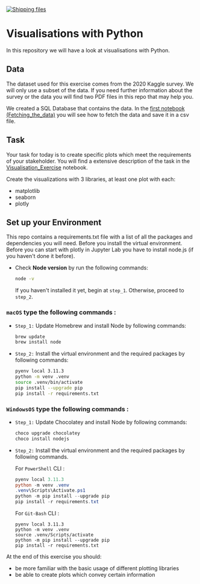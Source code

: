[![Shipping files](https://github.com/neuefische/ds-visualisation/actions/workflows/workflow-03.yml/badge.svg?branch=main&event=workflow_dispatch)](https://github.com/neuefische/ds-visualisation/actions/workflows/workflow-03.yml)
# Visualisations with Python

In this repository we will have a look at visualisations with Python.

## Data

The dataset used for this exercise comes from the 2020 Kaggle survey. We will only use a subset of the data. If you need further information about the survey or the data you will find two PDF files in this repo that may help you.

We created a SQL Database that contains the data. In the [first notebook (Fetching_the_data)](1_Fetching_the_data.ipynb) you will see how to fetch the data and save it in a csv file.

## Task

Your task for today is to create specific plots which meet the requirements of your stakeholder. You will find a extensive description of the task in the [Visualisation_Exercise](2_Visualisation_Exercise.ipynb) notebook.

Create the visualizations with 3 libraries, at least one plot with each:

- matplotlib
- seaborn
- plotly

## Set up your Environment
This repo contains a requirements.txt file with a list of all the packages and dependencies you will need. Before you install the virtual environment. Before you can start with plotly in Jupyter Lab you have to install node.js (if you haven't done it before).
- Check **Node version**  by run the following commands:
    ```sh
    node -v
    ```
    If you haven't installed it yet, begin at `step_1`. Otherwise, proceed to `step_2`.


### **`macOS`** type the following commands : 

- `Step_1:` Update Homebrew and install Node by following commands:
    ```sh
    brew update
    brew install node
    ```

- `Step_2:` Install the virtual environment and the required packages by following commands:

    ```BASH
    pyenv local 3.11.3
    python -m venv .venv
    source .venv/bin/activate
    pip install --upgrade pip
    pip install -r requirements.txt
    ```
### **`WindowsOS`** type the following commands :

- `Step_1:` Update Chocolatey and install Node by following commands:
    ```sh
    choco upgrade chocolatey
    choco install nodejs
    ```

- `Step_2:` Install the virtual environment and the required packages by following commands.

   For `PowerShell` CLI :

    ```PowerShell
    pyenv local 3.11.3
    python -m venv .venv
    .venv\Scripts\Activate.ps1
    python -m pip install --upgrade pip
    pip install -r requirements.txt
    ```

    For `Git-Bash` CLI :
    ```
    pyenv local 3.11.3
    python -m venv .venv
    source .venv/Scripts/activate
    python -m pip install --upgrade pip
    pip install -r requirements.txt
    ```

At the end of this exercise you should:

- be more familiar with the basic usage of different plotting libraries
- be able to create plots which convey certain information
